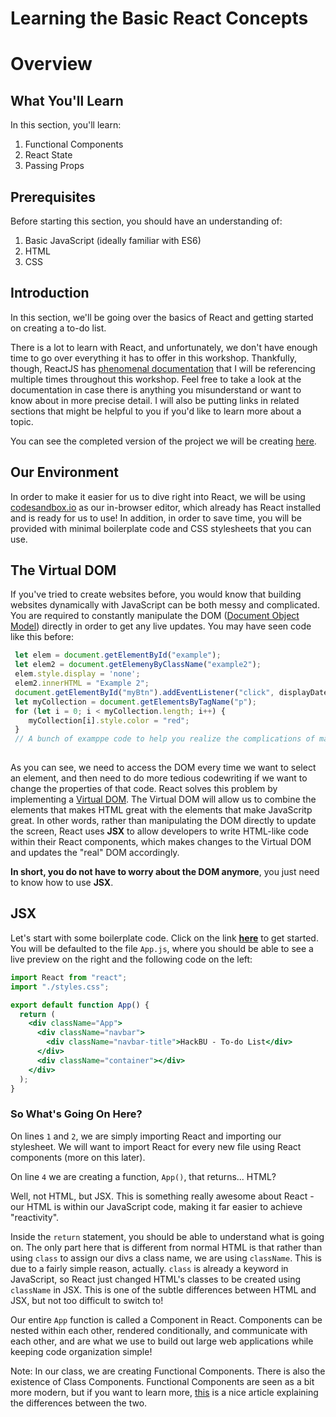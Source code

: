 # Learning the Basic React Concepts

# Overview

## What You'll Learn

In this section, you'll learn:

1. Functional Components
2. React State
3. Passing Props

## Prerequisites

Before starting this section, you should have an understanding of:

1. Basic JavaScript (ideally familiar with ES6)
2. HTML
3. CSS

## Introduction

In this section, we'll be going over the basics of React and getting started on creating a to-do list.

There is a lot to learn with React, and unfortunately, we don't have enough time to go over everything it has to offer in this workshop. Thankfully, though, ReactJS has [phenomenal documentation](https://reactjs.org/docs/getting-started.html) that I will be referencing multiple times throughout this workshop. Feel free to take a look at the documentation in case there is anything you misunderstand or want to know about in more precise detail. I will also be putting links in related sections that might be helpful to you if you'd like to learn more about a topic.

You can see the completed version of the project we will be creating [here](https://codesandbox.io/s/hackbu-workshop-todo-completed-sp67f?file=/src/App.js).

## Our Environment

In order to make it easier for us to dive right into React, we will be using [codesandbox.io](http://codesandbox.io) as our in-browser editor, which already has React installed and is ready for us to use! In addition, in order to save time, you will be provided with minimal boilerplate code and CSS stylesheets that you can use. 

## The Virtual DOM

If you've tried to create websites  before, you would know that building websites dynamically with JavaScript can be both messy and complicated. You are required to constantly manipulate the DOM ([Document Object Model](https://en.wikipedia.org/wiki/Document_Object_Model)) directly in order to get any live updates. You may have seen code like this before:

```jsx
 let elem = document.getElementById("example");
 let elem2 = document.getElemenyByClassName("example2");
 elem.style.display = 'none';
 elem2.innerHTML = "Example 2";
 document.getElementById("myBtn").addEventListener("click", displayDate);
 let myCollection = document.getElementsByTagName("p");
 for (let i = 0; i < myCollection.length; i++) {
    myCollection[i].style.color = "red";
 }
 // A bunch of examppe code to help you realize the complications of manipulating the DOM with vanilla JavaScript.
 
```
As you can see, we need to access the DOM every time we want to select an element, and then need to do more tedious codewriting if we want to change the properties of that code. React solves this problem by implementing a [Virtual DOM](https://reactjs.org/docs/faq-internals.html#:~:text=The%20virtual%20DOM%20(VDOM)%20is,This%20process%20is%20called%20reconciliation.). The Virtual DOM will allow us to combine the elements that makes HTML great with the elements that make JavaScritp great. In other words, rather than manipulating the DOM directly to update the screen, React uses **JSX** to allow developers to write HTML-like code within their React components, which makes changes to the Virtual DOM and updates the "real" DOM accordingly. 

**In short, you do not have to worry about the DOM anymore**, you just need to know how to use **JSX**.

## JSX

Let's start with some boilerplate code. Click on the link **[here](https://codesandbox.io/s/quizzical-meadow-lseey?file=/src/App.js)** to get started. You will be defaulted to the file `App.js`, where you should be able to see a live preview on the right and the following code on the left:

```jsx
import React from "react";
import "./styles.css";

export default function App() {
  return (
    <div className="App">
      <div className="navbar">
        <div className="navbar-title">HackBU - To-do List</div>
      </div>
      <div className="container"></div>
    </div>
  );
}
```

### So What's Going On Here?

On lines `1` and `2`, we are simply importing React and importing our stylesheet. We will want to import React for every new file using React components (more on this later).

On line `4` we are creating a function, `App()`, that returns... HTML?

Well, not HTML, but JSX. This is something really awesome about React - our HTML is within our JavaScript code, making it far easier to achieve "reactivity".

Inside the `return` statement, you should be able to understand what is going on. The only part here that is different from normal HTML is that rather than using `class` to assign our divs a class name, we are using `className`. This is due to a fairly simple reason, actually. `class` is already a keyword in JavaScript, so React just changed HTML's classes to be created using `className` in JSX. This is one of the subtle differences between HTML and JSX, but not too difficult to switch to!

Our entire `App` function is called a Component in React. Components can be nested within each other, rendered conditionally, and communicate with each other, and are what we use to build out large web applications while keeping code organization simple!

Note: In our class, we are creating Functional Components. There is also the existence of Class Components. Functional Components are seen as a bit more modern, but if you want to learn more, [this](https://www.twilio.com/blog/react-choose-functional-components) is a nice article explaining the differences between the two. 
